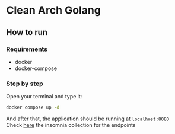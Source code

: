 # Clean Arch Golang

## How to run

### Requirements
* docker
* docker-compose

### Step by step
Open your terminal and type it:
```sh
docker compose up -d
```

And after that, the application should be running at `localhost:8080`  
Check [here](./docs/insomnia-collection) the insomnia collection for the endpoints